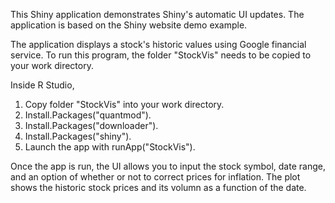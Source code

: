 This Shiny application demonstrates Shiny's automatic UI updates. The application is based on the Shiny website demo example. 

The application displays a stock's historic values using Google financial service. To run this program, the folder "StockVis" needs to be copied to your work directory.

Inside R Studio,

1. Copy folder "StockVis" into your work directory.
2. Install.Packages("quantmod").
3. Install.Packages("downloader").
4. Install.Packages("shiny").
5. Launch the app with runApp("StockVis").

Once the app is run, the UI allows you to input the stock symbol, date range, and an option of whether or not to correct prices for inflation. The plot shows the historic stock prices and its volumn as a function of the date.



